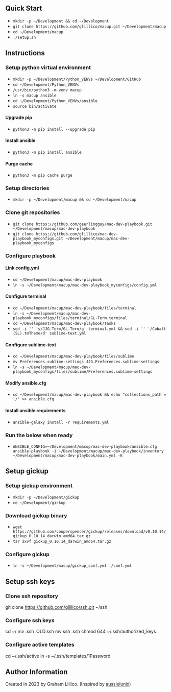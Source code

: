 ## Quick Start
* `mkdir -p ~/Development && cd ~/Development`
* `git clone https://github.com/glillico/macup.git ~/Development/macup`
* `cd ~/Development/macup`
* `./setup.sh`

## Instructions
### Setup python virtual environment
* `mkdir -p ~/Development/Python_VENVs ~/Development/GitHub`
* `cd ~/Development/Python_VENVs`
* `/usr/bin/python3 -m venv macup`
* `ln -s macup ansible`
* `cd ~/Development/Python_VENVs/ansible`
* `source bin/activate`

#### Upgrade pip
* `python3 -m pip install --upgrade pip`

#### Install ansible
* `python3 -m pip install ansible`

#### Purge cache
* `python3 -m pip cache purge`

### Setup directories
* `mkdir -p ~/Development/macup && cd ~/Development/macup`

### Clone git repositories
* `git clone https://github.com/geerlingguy/mac-dev-playbook.git ~/Development/macup/mac-dev-playbook`
* `git clone https://github.com/glillico/mac-dev-playbook_myconfigs.git ~/Development/macup/mac-dev-playbook_myconfigs`

### Configure playbook
#### Link config.yml
* `cd ~/Development/macup/mac-dev-playbook`
* `ln -s ~/Development/macup/mac-dev-playbook_myconfigs/config.yml`

#### Configure terminal
* `cd ~/Development/macup/mac-dev-playbook/files/terminal`
* `ln -s ~/Development/macup/mac-dev-playbook_myconfigs/files/terminal/GL-Term.terminal`
* `cd ~/Development/macup/mac-dev-playbook/tasks`
* `sed -i '' 's/JJG-Term/GL-Term/g' terminal.yml && sed -i '' '/Cobalt (SL).tmTheme/d' sublime-text.yml`

#### Configure sublime-text
* `cd ~/Development/macup/mac-dev-playbook/files/sublime`
* `mv Preferences.sublime-settings JJG.Preferences.sublime-settings`
* `ln -s ~/Development/macup/mac-dev-playbook_myconfigs/files/sublime/Preferences.sublime-settings`

#### Modify ansible.cfg
* `cd ~/Development/macup/mac-dev-playbook && echo "collections_path = ./" >> ansible.cfg`

#### Install ansible requirements
* `ansible-galaxy install -r requirements.yml`

### Run the below when ready
* `ANSIBLE_CONFIG=~/Development/macup/mac-dev-playbook/ansible.cfg ansible-playbook -i ~/Development/macup/mac-dev-playbook/inventory ~/Development/macup/mac-dev-playbook/main.yml -K`

## Setup gickup
### Setup gickup environment

* `mkdir -p ~/Development/gickup`
* `cd ~/Development/gickup`

### Download gickup binary
* `wget https://github.com/cooperspencer/gickup/releases/download/v0.10.14/gickup_0.10.14_darwin_amd64.tar.gz`
* `tar zxvf gickup_0.10.14_darwin_amd64.tar.gz`

### Configure gickup
* `ln -s ~/Development/macup/gickup_conf.yml ./conf.yml`

## Setup ssh keys
### Clone ssh repository
git clone https://github.com/glillico/ssh.git ~/ssh

### Configure ssh keys
cd ~/
mv .ssh .OLD.ssh
mv ssh .ssh
chmod 644 ~/.ssh/authorized_keys

### Configure active templates
cd ~/.ssh/active
ln -s ~/.ssh/templates/1Password

## Author Information

Created in 2023 by Graham Lillico. (Inspired by [aussielunix](https://gist.github.com/aussielunix/fb1ef2d906183604e3268aa86353bcb3))